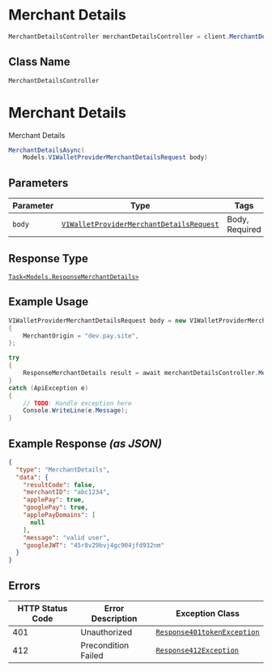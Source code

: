 # Merchant Details

```csharp
MerchantDetailsController merchantDetailsController = client.MerchantDetailsController;
```

## Class Name

`MerchantDetailsController`


# Merchant Details

Merchant Details

```csharp
MerchantDetailsAsync(
    Models.V1WalletProviderMerchantDetailsRequest body)
```

## Parameters

| Parameter | Type | Tags | Description |
|  --- | --- | --- | --- |
| `body` | [`V1WalletProviderMerchantDetailsRequest`](../../doc/models/v1-wallet-provider-merchant-details-request.md) | Body, Required | - |

## Response Type

[`Task<Models.ResponseMerchantDetails>`](../../doc/models/response-merchant-details.md)

## Example Usage

```csharp
V1WalletProviderMerchantDetailsRequest body = new V1WalletProviderMerchantDetailsRequest
{
    MerchantOrigin = "dev.pay.site",
};

try
{
    ResponseMerchantDetails result = await merchantDetailsController.MerchantDetailsAsync(body);
}
catch (ApiException e)
{
    // TODO: Handle exception here
    Console.WriteLine(e.Message);
}
```

## Example Response *(as JSON)*

```json
{
  "type": "MerchantDetails",
  "data": {
    "resultCode": false,
    "merchantID": "abc1234",
    "applePay": true,
    "googlePay": true,
    "applePayDomains": [
      null
    ],
    "message": "valid user",
    "googleJWT": "45r8v29bvj4gc904jfd932nm"
  }
}
```

## Errors

| HTTP Status Code | Error Description | Exception Class |
|  --- | --- | --- |
| 401 | Unauthorized | [`Response401tokenException`](../../doc/models/response-401-token-exception.md) |
| 412 | Precondition Failed | [`Response412Exception`](../../doc/models/response-412-exception.md) |

